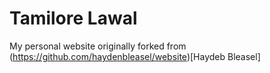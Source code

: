 # Tamilore Lawal

My personal website originally forked from (https://github.com/haydenbleasel/website)[Haydeb Bleasel]


